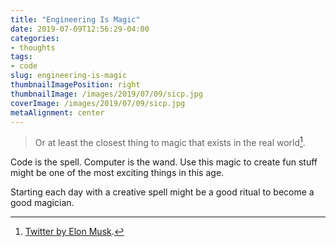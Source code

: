 ```yaml
---
title: "Engineering Is Magic"
date: 2019-07-09T12:56:29-04:00
categories:
- thoughts
tags:
- code
slug: engineering-is-magic
thumbnailImagePosition: right
thumbnailImage: /images/2019/07/09/sicp.jpg
coverImage: /images/2019/07/09/sicp.jpg
metaAlignment: center
---
```


>Or at least the closest thing to magic that exists in the real world[^1].
<!--more-->

Code is the spell. Computer is the wand. Use this magic to create fun stuff might be one of the most exciting things in this age.

Starting each day with a creative spell might be a good ritual to become a good magician.
 
[^1]: [Twitter by Elon Musk](https://twitter.com/elonmusk/status/1012784447005995008?lang=en).


